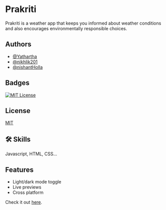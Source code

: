 
# Prakriti

Prakriti is a weather app that keeps you informed about weather conditions and also encourages environmentally responsible choices.




## Authors

- [@Yathartha](https://www.github.com/Yathartha19)
- [@nikhlik201](https://github.com/nikhilk205)
- [@nishantHolla](https://github.com/nishantHolla)



## Badges

[![MIT License](https://img.shields.io/badge/License-MIT-green.svg)](https://choosealicense.com/licenses/mit/)



## License

[MIT](https://choosealicense.com/licenses/mit/)






## 🛠 Skills
Javascript, HTML, CSS...


## Features

- Light/dark mode toggle
- Live previews
- Cross platform


Check it out [here](https://yathartha19.github.io/Prakriti/).
